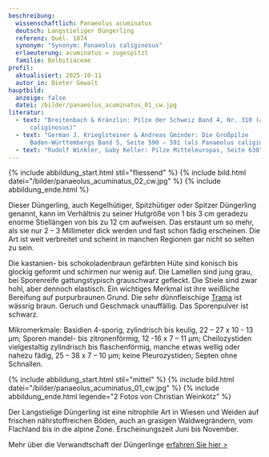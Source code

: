 ```yaml
---
beschreibung:
  wissenschaftlich: Panaeolus acuminatus
  deutsch: Langstieliger Düngerling
  referenz: Quél. 1874
  synonym: "Synonym: Panaeolus caliginosus"
  erlaeuterung: acuminatus = zugespitzt
  familie: Bolbitiaceae
profil:
  aktualisiert: 2025-10-11
  autor_in: Dieter Gewalt
hauptbild:
  anzeige: false
  datei: /bilder/panaeolus_acuminatus_01_cw.jpg
literatur:
  - text: "Breitenbach & Kränzlin: Pilze der Schweiz Band 4, Nr. 310 (als Panaeolus
      caliginosus)"
  - text: "German J. Krieglsteiner & Andreas Gminder: Die Großpilze
      Baden-Württembergs Band 5, Seite 590 – 591 (als Panaeolus caliginosus)"
  - text: "Rudolf Winkler, Gaby Keller: Pilze Mitteleuropas, Seite 630"
---
```

{% include abbildung_start.html stil="fliessend" %}
{% include bild.html datei="/bilder/panaeolus_acuminatus_02_cw.jpg" %}
{% include abbildung_ende.html %}

Dieser Düngerling, auch Kegelhütiger, Spitzhütiger oder Spitzer Düngerling genannt, kann im Verhältnis zu seiner Hutgröße von 1 bis 3 cm geradezu enorme Stiellängen von bis zu 12 cm aufweisen. Das erstaunt um so mehr, als sie nur 2 – 3 Millimeter dick werden und fast schon fädig erscheinen. Die Art ist weit verbreitet und scheint in manchen Regionen gar nicht so selten zu sein. 

Die kastanien- bis schokoladenbraun gefärbten Hüte sind konisch bis glockig geformt und schirmen nur wenig auf. Die Lamellen sind jung grau, bei Sporenreife gattungstypisch grauschwarz gefleckt. Die Stiele sind zwar hohl, aber dennoch elastisch. Ein wichtiges Merkmal ist ihre weißliche Bereifung auf purpurbraunen Grund. Die sehr dünnfleischige [Trama](Trama "Glossar") ist wässrig braun. Geruch und Geschmack unauffällig. Das Sporenpulver ist schwarz.

Mikromerkmale:
Basidien 4-sporig, zylindrisch bis keulig, 22 – 27 x 10 - 13 µm; Sporen mandel- bis zitronenförmig, 12 -16 x 7 – 11 µm; Cheilozystiden vielgestaltig zylindrisch bis flaschenförmig, manche etwas wellig oder nahezu fädig, 25 – 38 x 7 – 10 µm; keine Pleurozystiden; Septen ohne Schnallen.

{% include abbildung_start.html stil="mittel" %}
{% include bild.html datei="/bilder/panaeolus_acuminatus_01_cw.jpg" %}
{% include abbildung_ende.html legende="2 Fotos von Christian Weinkötz" %}

Der Langstielige Düngerling ist eine nitrophile Art in Wiesen und Weiden auf frischen nährstoffreichen Böden, auch an grasigen Waldwegrändern, vom Flachland bis in die alpine Zone. Erscheinungszeit Juni bis November.

Mehr über die Verwandtschaft der Düngerlinge [erfahren Sie hier >](/verwandt/düngerlinge-panaeolus)